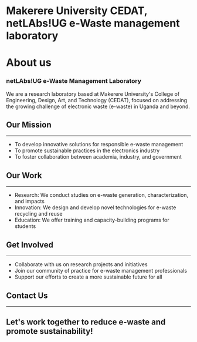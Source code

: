 # Makerere University CEDAT, netLAbs!UG e-Waste management laboratory

# About us

### netLAbs!UG e-Waste Management Laboratory

We are a research laboratory based at Makerere University's College of Engineering, Design, Art, and Technology (CEDAT), focused on addressing the growing challenge of electronic waste (e-waste) in Uganda and beyond.

## Our Mission
---------------

* To develop innovative solutions for responsible e-waste management
* To promote sustainable practices in the electronics industry
* To foster collaboration between academia, industry, and government

## Our Work
------------

* Research: We conduct studies on e-waste generation, characterization, and impacts
* Innovation: We design and develop novel technologies for e-waste recycling and reuse
* Education: We offer training and capacity-building programs for students

## Get Involved
---------------

* Collaborate with us on research projects and initiatives
* Join our community of practice for e-waste management professionals
* Support our efforts to create a more sustainable future for all

## Contact Us
--------------


## Let's work together to reduce e-waste and promote sustainability!
